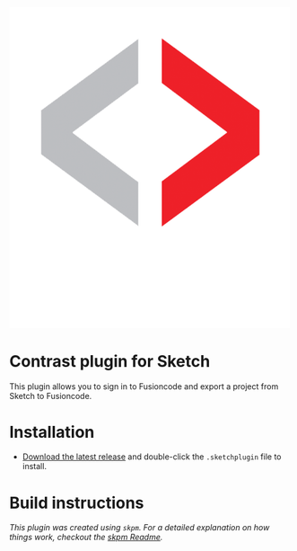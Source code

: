 
<img src="https://raw.githubusercontent.com/CRANEAI/Sketch-Plugin/master/assets/icon.png" alt="Fusioncode logo" width="500">

# Contrast plugin for Sketch

This plugin allows you to sign in to Fusioncode and export a project from Sketch to Fusioncode.

<!-- <img src="https://raw.githubusercontent.com/CRANEAI/Sketch-Plugin/blob/master/my-plugin.sketchplugin/Contents/Resources/icon.png" alt="Example screenshot" width="500"> -->

# Installation

* [Download the latest release](https://github.com/CRANEAI/Sketch-Plugin/releases/latest) and double-click the `.sketchplugin` file to install.

# Build instructions

_This plugin was created using `skpm`. For a detailed explanation on how things work, checkout the [skpm Readme](https://github.com/skpm/skpm/blob/master/README.md)._
